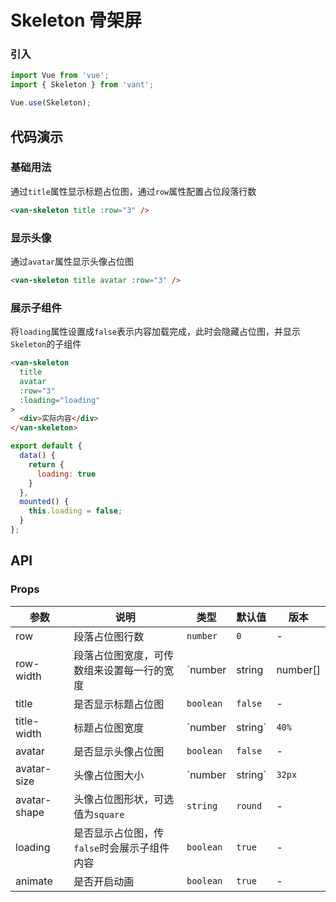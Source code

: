 # Skeleton 骨架屏

### 引入

``` javascript
import Vue from 'vue';
import { Skeleton } from 'vant';

Vue.use(Skeleton);
```

## 代码演示

### 基础用法

通过`title`属性显示标题占位图，通过`row`属性配置占位段落行数

```html
<van-skeleton title :row="3" />
```

### 显示头像

通过`avatar`属性显示头像占位图

```html
<van-skeleton title avatar :row="3" />
```

### 展示子组件

将`loading`属性设置成`false`表示内容加载完成，此时会隐藏占位图，并显示`Skeleton`的子组件

```html
<van-skeleton
  title
  avatar
  :row="3"
  :loading="loading"
>
  <div>实际内容</div>
</van-skeleton>
```

```js
export default {
  data() {
    return {
      loading: true
    }
  },
  mounted() {
    this.loading = false;
  }
};
```

## API

### Props

| 参数 | 说明 | 类型 | 默认值 | 版本 |
|------|------|------|------|------|
| row | 段落占位图行数 | `number` | `0` | - |
| row-width | 段落占位图宽度，可传数组来设置每一行的宽度 | `number | string | number[] | string[]` | `100%` | - |
| title | 是否显示标题占位图 | `boolean` | `false` | - |
| title-width | 标题占位图宽度 | `number | string` | `40%` | - |
| avatar | 是否显示头像占位图 | `boolean` | `false` | - |
| avatar-size | 头像占位图大小 | `number | string` | `32px` | - |
| avatar-shape | 头像占位图形状，可选值为`square` | `string` | `round` | - |
| loading | 是否显示占位图，传`false`时会展示子组件内容 | `boolean` | `true` | - |
| animate | 是否开启动画 | `boolean` | `true` | - |
